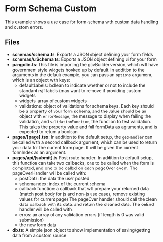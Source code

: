 # Form Schema Custom

This example shows a use case for form-schema with custom data handling and custom errors.

## Files

- **schemas/schema.ts**: Exports a JSON object defining your form fields
- **schemas/uiSchema.ts**: Exports a JSON object defining ui for your form
- **pangolin.ts**: This file is importing the govBuilder version, which will have government style widgets hooked up by default.
In addition to the arguments in the default example, you can pass an `options` argument, which is an object with keys:
  - defaultLabels: bollean to indicate whether or not to include the standard rsjf labels (may want to remove if providing custom widgets)
  - widgets: array of custom widgets
  - validations: object of validations for schema keys. Each key should be a property of your form schema, and the value should be an object with `errorMessage`, the message to display when failing the validation, and `validationFunction`, the function to test validation. This takes the property value and full formData as agruments, and
  is expected to return a boolean
- **pages/[page].tsx**: In addition to the default setup, the `getHandler` can be called with a second callback argument, which can be used to return your data for the current form page. It will be given the current formIndex as an argument.
- **pages/api/[submit].ts** Post route handler. In addition to default setup, this function can take two callbacks, one to be called when the form is completed, and one to be called on each pageOver event. The pageOverHandler will be called with:
  - postData: the data the user posted
  - schemaIndex: index of the current schema
  - callback function: a callback that will prepare your returned data (match post body for js and non-js use cases, remove existing values for current page)
The pageOver handler should call the clean data callback with its data, and return the cleaned data.
The onEnd handler will be called with:
  - erros: an array of any validation errors (if length is 0 was valid submission)
  - the new form data
- **db.ts**: A simple json object to show implementation of saving/getting data from a custom source